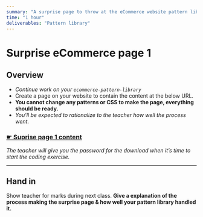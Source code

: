```yaml
---
summary: "A surprise page to throw at the eCommerce website pattern libraries to see if everything has been nicely styled."
time: "1 hour"
deliverables: "Pattern library"
---
```


# Surprise eCommerce page 1

## Overview

- _Continue work on your `ecommerce-pattern-library`_
- Create a page on your website to contain the content at the below URL.
- **You cannot change any patterns or CSS to make the page, everything should be ready.**
- _You’ll be expected to rationalize to the teacher how well the process went._

### [☛ Suprise page 1 content](https://secure.learntheweb.courses/web-dev-4/surprise-ecommerce-page-content-1.zip)

_The teacher will give you the password for the download when it’s time to start the coding exercise._

---

## Hand in

Show teacher for marks during next class. **Give a explanation of the process making the surprise page & how well your pattern library handled it.**
